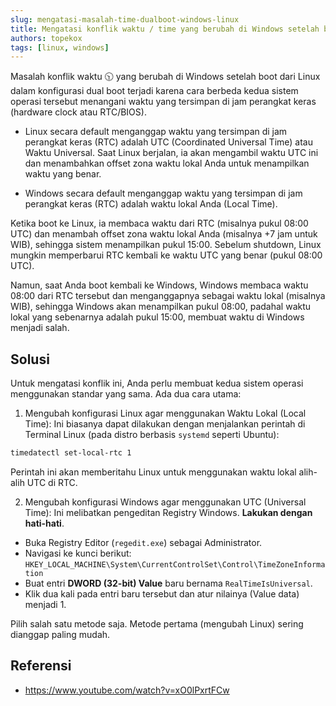 ```yaml
---
slug: mengatasi-masalah-time-dualboot-windows-linux
title: Mengatasi konflik waktu / time yang berubah di Windows setelah boot dari Linux
authors: topekox
tags: [linux, windows]
---
```


Masalah konflik waktu 🕥 yang berubah di Windows setelah boot dari Linux dalam konfigurasi dual boot terjadi karena cara berbeda kedua sistem operasi tersebut menangani waktu yang tersimpan di jam perangkat keras (hardware clock atau RTC/BIOS).

<!--truncate-->

* Linux secara default menganggap waktu yang tersimpan di jam perangkat keras (RTC) adalah UTC (Coordinated Universal Time) atau Waktu Universal. Saat Linux berjalan, ia akan mengambil waktu UTC ini dan menambahkan offset zona waktu lokal Anda untuk menampilkan waktu yang benar.

* Windows secara default menganggap waktu yang tersimpan di jam perangkat keras (RTC) adalah waktu lokal Anda (Local Time).

Ketika boot ke Linux, ia membaca waktu dari RTC (misalnya pukul 08:00 UTC) dan menambah offset zona waktu lokal Anda (misalnya +7 jam untuk WIB), sehingga sistem menampilkan pukul 15:00. Sebelum shutdown, Linux mungkin memperbarui RTC kembali ke waktu UTC yang benar (pukul 08:00 UTC).

Namun, saat Anda boot kembali ke Windows, Windows membaca waktu 08:00 dari RTC tersebut dan menganggapnya sebagai waktu lokal (misalnya WIB), sehingga Windows akan menampilkan pukul 08:00, padahal waktu lokal yang sebenarnya adalah pukul 15:00, membuat waktu di Windows menjadi salah.

## Solusi

Untuk mengatasi konflik ini, Anda perlu membuat kedua sistem operasi menggunakan standar yang sama. Ada dua cara utama:

1. Mengubah konfigurasi Linux agar menggunakan Waktu Lokal (Local Time): Ini biasanya dapat dilakukan dengan menjalankan perintah di Terminal Linux (pada distro berbasis `systemd` seperti Ubuntu):

```bash
timedatectl set-local-rtc 1
```

Perintah ini akan memberitahu Linux untuk menggunakan waktu lokal alih-alih UTC di RTC.

2. Mengubah konfigurasi Windows agar menggunakan UTC (Universal Time): Ini melibatkan pengeditan Registry Windows. **Lakukan dengan hati-hati**.

* Buka Registry Editor (`regedit.exe`) sebagai Administrator.
* Navigasi ke kunci berikut: `HKEY_LOCAL_MACHINE\System\CurrentControlSet\Control\TimeZoneInformation`
* Buat entri **DWORD (32-bit) Value** baru bernama `RealTimeIsUniversal`.
* Klik dua kali pada entri baru tersebut dan atur nilainya (Value data) menjadi 1.

Pilih salah satu metode saja. Metode pertama (mengubah Linux) sering dianggap paling mudah.

## Referensi

* https://www.youtube.com/watch?v=xO0lPxrtFCw
